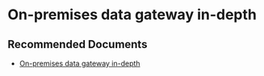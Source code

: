   <properties
	pageTitle="on-premises data gateway in-depth"
	description="on-premises data gateway in-depth"
	service="microsoft.PowerBIDedicated"
	resource="capacities"
	authors="pjfreitas"
	ms.author="pfreitas"	
	displayOrder="380"
	selfHelpType="generic"
	supportTopicIds="32628126"
	productPesIds="16334"
	cloudEnvironments="public, MoonCake, fairfax, usnat, ussec" 
	articleId="05e47428-4dcc-ff1f-02c4-14e24aaa6f9b"
	ownershipId="PowerBI_PowerBI"
/>

# On-premises data gateway in-depth

## **Recommended Documents**

* [On-premises data gateway in-depth](https://docs.microsoft.com/power-bi/service-gateway-onprem-indepth)
